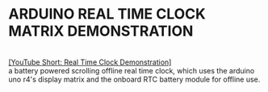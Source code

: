 <h1> <b> ARDUINO REAL TIME CLOCK MATRIX DEMONSTRATION</b></h1>
<br/>
<a href="https://youtube.com/shorts/RQ5xQPgIgmI?feature=share
" rel="noopener noreferrer" > [YouTube Short: Real Time Clock 
Demonstration] </a>
  <br/>
a battery powered scrolling offline real time clock, which uses the 
arduino uno r4's display matrix and the onboard RTC battery module for 
offline use. 
  <br/> 
